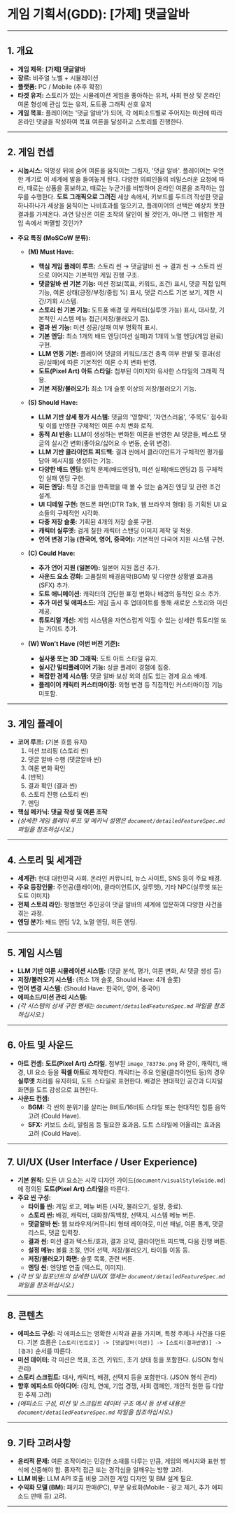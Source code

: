 # 게임 기획서(GDD): [가제] 댓글알바

---

## 1. 개요

- **게임 제목:** **[가제] 댓글알바**
- **장르:** 비주얼 노벨 + 시뮬레이션
- **플랫폼:** PC / Mobile (추후 확정)
- **타겟 유저:** 스토리가 있는 시뮬레이션 게임을 좋아하는 유저, 사회 현상 및 온라인 여론 형성에 관심 있는 유저, 도트풍 그래픽 선호 유저
- **게임 목표:** 플레이어는 '댓글 알바'가 되어, 각 에피소드별로 주어지는 미션에 따라 온라인 댓글을 작성하여 목표 여론을 달성하고 스토리를 진행한다.

---

## 2. 게임 컨셉

- **시놉시스:**
  익명성 뒤에 숨어 여론을 움직이는 그림자, '댓글 알바'. 플레이어는 우연한 계기로 이 세계에 발을 들여놓게 된다. 다양한 의뢰인들의 비밀스러운 요청에 따라, 때로는 상품을 홍보하고, 때로는 누군가를 비방하며 온라인 여론을 조작하는 임무를 수행한다. **도트 그래픽으로 그려진** 세상 속에서, 키보드를 두드려 작성한 댓글 하나하나가 세상을 움직이는 나비효과를 일으키고, 플레이어의 선택은 예상치 못한 결과를 가져온다. 과연 당신은 여론 조작의 달인이 될 것인가, 아니면 그 위험한 게임 속에서 파멸할 것인가?
- **주요 특징 (MoSCoW 분류):**

  - **(M) Must Have:**

    - **핵심 게임 플레이 루프:** 스토리 씬 → 댓글알바 씬 → 결과 씬 → 스토리 씬으로 이어지는 기본적인 게임 진행 구조.
    - **댓글알바 씬 기본 기능:** 미션 정보(목표, 키워드, 조건) 표시, 댓글 직접 입력 기능, 여론 상태(긍정/부정/중립 %) 표시, 댓글 리스트 기본 보기, 제한 시간/기회 시스템.
    - **스토리 씬 기본 기능:** 도트풍 배경 및 캐릭터(실루엣 가능) 표시, 대사창, 기본적인 시스템 메뉴 접근(저장/불러오기 등).
    - **결과 씬 기능:** 미션 성공/실패 여부 명확히 표시.
    - **기본 엔딩:** 최소 1개의 배드 엔딩(미션 실패)과 1개의 노멀 엔딩(게임 완료) 구현.
    - **LLM 연동 기본:** 플레이어 댓글의 키워드/조건 충족 여부 판별 및 결과(성공/실패)에 따른 기본적인 여론 수치 변화 반영.
    - **도트(Pixel Art) 아트 스타일:** 첨부된 이미지와 유사한 스타일의 그래픽 적용.
    - **기본 저장/불러오기:** 최소 1개 슬롯 이상의 저장/불러오기 기능.

  - **(S) Should Have:**

    - **LLM 기반 상세 평가 시스템:** 댓글의 '영향력', '자연스러움', '주목도' 점수화 및 이를 반영한 구체적인 여론 수치 변화 로직.
    - **동적 AI 반응:** LLM이 생성하는 변화된 여론을 반영한 AI 댓글들, 베스트 댓글의 실시간 변화(좋아요/싫어요 수 변동, 순위 변경).
    - **LLM 기반 클라이언트 피드백:** 결과 씬에서 클라이언트가 구체적인 평가를 담아 메시지를 생성하는 기능.
    - **다양한 배드 엔딩:** 법적 문제(배드엔딩1), 미션 실패(배드엔딩2) 등 구체적인 실패 엔딩 구현.
    - **히든 엔딩:** 특정 조건을 만족했을 때 볼 수 있는 숨겨진 엔딩 및 관련 조건 설계.
    - **UI 디테일 구현:** 핸드폰 화면(DTR Talk, 웹 브라우저 형태) 등 기획된 UI 요소들의 구체적인 시각화.
    - **다중 저장 슬롯:** 기획된 4개의 저장 슬롯 구현.
    - **캐릭터 실루엣:** 검게 칠한 캐릭터 스탠딩 이미지 제작 및 적용.
    - **언어 변경 기능 (한국어, 영어, 중국어):** 기본적인 다국어 지원 시스템 구현.

  - **(C) Could Have:**

    - **추가 언어 지원 (일본어):** 일본어 지원 옵션 추가.
    - **사운드 요소 강화:** 고품질의 배경음악(BGM) 및 다양한 상황별 효과음(SFX) 추가.
    - **도트 애니메이션:** 캐릭터의 간단한 표정 변화나 배경의 동적인 요소 추가.
    - **추가 미션 및 에피소드:** 게임 출시 후 업데이트를 통해 새로운 스토리와 미션 제공.
    - **튜토리얼 개선:** 게임 시스템을 자연스럽게 익힐 수 있는 상세한 튜토리얼 또는 가이드 추가.

  - **(W) Won't Have (이번 버전 기준):**
    - **실사풍 또는 3D 그래픽:** 도트 아트 스타일 유지.
    - **실시간 멀티플레이어 기능:** 싱글 플레이 경험에 집중.
    - **복잡한 경제 시스템:** 댓글 알바 보상 외의 심도 있는 경제 요소 배제.
    - **플레이어 캐릭터 커스터마이징:** 외형 변경 등 직접적인 커스터마이징 기능 미포함.

---

## 3. 게임 플레이

- **코어 루프:** (기본 흐름 유지)
  1.  미션 브리핑 (스토리 씬)
  2.  댓글 알바 수행 (댓글알바 씬)
  3.  여론 변화 확인
  4.  (반복)
  5.  결과 확인 (결과 씬)
  6.  스토리 진행 (스토리 씬)
  7.  엔딩
- **핵심 메카닉: 댓글 작성 및 여론 조작**
- _(상세한 게임 플레이 루프 및 메카닉 설명은 `document/detailedFeatureSpec.md` 파일을 참조하십시오.)_

---

## 4. 스토리 및 세계관

- **세계관:** 현대 대한민국 사회. 온라인 커뮤니티, 뉴스 사이트, SNS 등이 주요 배경.
- **주요 등장인물:** 주인공(플레이어), 클라이언트(X, 실루엣), 기타 NPC(실루엣 또는 도트 이미지)
- **전체 스토리 라인:** 평범했던 주인공이 댓글 알바의 세계에 입문하여 다양한 사건을 겪는 과정.
- **엔딩 분기:** 배드 엔딩 1/2, 노멀 엔딩, 히든 엔딩.

---

## 5. 게임 시스템

- **LLM 기반 여론 시뮬레이션 시스템:** (댓글 분석, 평가, 여론 변화, AI 댓글 생성 등)
- **저장/불러오기 시스템:** (최소 1개 슬롯, Should Have: 4개 슬롯)
- **언어 변경 시스템:** (Should Have: 한국어, 영어, 중국어)
- **에피소드/미션 관리 시스템:**
- _(각 시스템의 상세 구현 명세는 `document/detailedFeatureSpec.md` 파일을 참조하십시오.)_

---

## 6. 아트 및 사운드

- **아트 컨셉:** **도트(Pixel Art) 스타일.** 첨부된 `image_78373e.png` 와 같이, 캐릭터, 배경, UI 요소 등을 **픽셀 아트**로 제작한다. 캐릭터는 주요 인물(클라이언트 등)의 경우 **실루엣** 처리를 유지하되, 도트 스타일로 표현한다. 배경은 현대적인 공간과 디지털 화면을 도트 감성으로 표현한다.
- **사운드 컨셉:**
  - **BGM:** 각 씬의 분위기를 살리는 8비트/16비트 스타일 또는 현대적인 칩튠 음악 고려 (Could Have).
  - **SFX:** 키보드 소리, 알림음 등 필요한 효과음. 도트 스타일에 어울리는 효과음 고려 (Could Have).

---

## 7. UI/UX (User Interface / User Experience)

- **기본 원칙:** 모든 UI 요소는 시각 디자인 가이드(`document/visualStyleGuide.md`)에 정의된 **도트(Pixel Art) 스타일**을 따른다.
- **주요 씬 구성:**
  - **타이틀 씬:** 게임 로고, 메뉴 버튼 (시작, 불러오기, 설정, 종료).
  - **스토리 씬:** 배경, 캐릭터, 대화창/독백창, 선택지, 시스템 메뉴 버튼.
  - **댓글알바 씬:** 웹 브라우저/커뮤니티 형태 레이아웃, 미션 패널, 여론 통계, 댓글 리스트, 댓글 입력창.
  - **결과 씬:** 미션 결과 텍스트/효과, 결과 요약, 클라이언트 피드백, 다음 진행 버튼.
  - **설정 메뉴:** 볼륨 조절, 언어 선택, 저장/불러오기, 타이틀 이동 등.
  - **저장/불러오기 화면:** 슬롯 목록, 관련 버튼.
  - **엔딩 씬:** 엔딩별 연출 (텍스트, 이미지).
- _(각 씬 및 컴포넌트의 상세한 UI/UX 명세는 `document/detailedFeatureSpec.md` 파일을 참조하십시오.)_

---

## 8. 콘텐츠

- **에피소드 구성:** 각 에피소드는 명확한 시작과 끝을 가지며, 특정 주제나 사건을 다룬다. 기본 흐름은 `[스토리(인트로)] -> [댓글알바(미션)] -> [스토리(결과반영)] -> [결과]` 순서를 따른다.
- **미션 데이터:** 각 미션은 목표, 조건, 키워드, 초기 상태 등을 포함한다. (JSON 형식 관리)
- **스토리 스크립트:** 대사, 캐릭터, 배경, 선택지 등을 포함한다. (JSON 형식 관리)
- **향후 에피소드 아이디어:** (정치, 연예, 기업 경쟁, 사회 캠페인, 개인적 원한 등 다양한 주제 고려)
- _(에피소드 구성, 미션 및 스크립트 데이터 구조 예시 등 상세 내용은 `document/detailedFeatureSpec.md` 파일을 참조하십시오.)_

---

## 9. 기타 고려사항

- **윤리적 문제:** 여론 조작이라는 민감한 소재를 다루는 만큼, 게임의 메시지와 표현 방식에 신중해야 함. 풍자적 접근 또는 경각심을 일깨우는 방향 고려.
- **LLM 비용:** LLM API 호출 비용 고려한 게임 디자인 및 BM 설계 필요.
- **수익화 모델 (BM):** 패키지 판매(PC), 부분 유료화(Mobile - 광고 제거, 추가 에피소드 판매 등) 고려.

---

